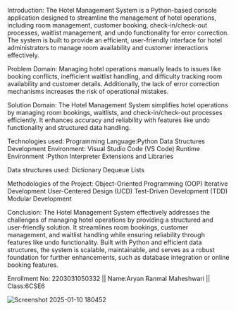 Introduction:
The Hotel Management System is a Python-based console application designed to streamline the management of hotel operations, including room management, customer booking, check-in/check-out processes, waitlist management, and undo functionality for error correction. The system is built to provide an efficient, user-friendly interface for hotel administrators to manage room availability and customer interactions effectively.

Problem Domain:
Managing hotel operations manually leads to issues like booking conflicts, inefficient waitlist handling, and difficulty tracking room availability and customer details. Additionally, the lack of error correction mechanisms increases the risk of operational mistakes.

Solution Domain:
The Hotel Management System simplifies hotel operations by managing room bookings, waitlists, and check-in/check-out processes efficiently. It enhances accuracy and reliability with features like undo functionality and structured data handling.

Technologies used:
Programming Language:Python
Data Structures
Development Environment: Visual Studio Code (VS Code)
Runtime Environment :Python Interpreter
Extensions and Libraries

Data structures used:
Dictionary
Dequeue
Lists

Methodologies of the Project:
Object-Oriented Programming (OOP)
Iterative Development
User-Centered Design (UCD)
Test-Driven Development (TDD)
Modular Development

Conclusion:
The Hotel Management System effectively addresses the challenges of managing hotel operations by providing a structured and user-friendly solution. It streamlines room bookings, customer management, and waitlist handling while ensuring reliability through features like undo functionality. Built with Python and efficient data structures, the system is scalable, maintainable, and serves as a robust foundation for further enhancements, such as database integration or online booking features.


Enrollment No: 2203031050332  ||    Name:Aryan Ranmal Maheshwari ||  Class:6CSE6


![Screenshot 2025-01-10 180452](https://github.com/user-attachments/assets/0738377b-6b8c-46c0-a421-119a0b5d0617)

